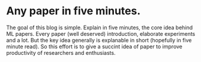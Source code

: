 # Any paper in five minutes.
The goal of this blog is simple. Explain in five minutes, the core idea behind ML papers. Every paper (well deserved) introduction, elaborate experiments and a lot. But the key idea generally is explanable in short (hopefully in five minute read). So this effort is to give a succint idea of paper to improve productivity of researchers and enthusiasts.
